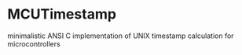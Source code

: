 # MCUTimestamp
minimalistic ANSI C implementation of UNIX timestamp calculation for microcontrollers
